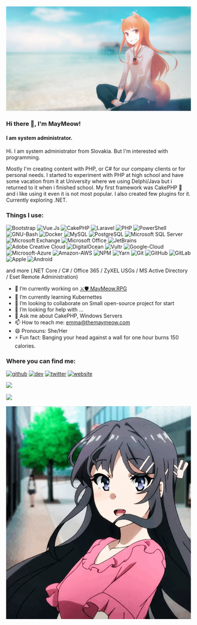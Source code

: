 ![](/banner.jpg)

### Hi there 👋, I'm MayMeow!
#### I am system administrator.
Hi. I am system administrator from Slovakia. But I'm interested with programming.

Mostly I'm creating content with PHP, or C# for our company clients or for personal needs. I started to experiment with PHP at high school and have some vacation from it at University where we using Delphi/Java but i returned to it when i finished school. My first framework was CakePHP 🎂 and i like using it even it is not most popular. I also created few plugins for it. Currently exploring .NET.

### Things I use:

![Bootstrap](https://img.shields.io/badge/-Bootstrap-563D7C?style=flat-square&logo=bootstrap&logoColor=white)
![Vue.Js](https://img.shields.io/badge/-Vue.js-4FC08D?style=flat-square&logo=Vue.js&logoColor=white)
![CakePHP](https://img.shields.io/badge/-CakePHP-D33C43?style=flat-square&logo=CakePHP&logoColor=white)
![Laravel](https://img.shields.io/badge/-Laravel-FF2D20?style=flat-square&logo=Laravel&logoColor=white)
![PHP](https://img.shields.io/badge/-PHP-777BB4?style=flat-square&logo=PHP&logoColor=white)
![PowerShell](https://img.shields.io/badge/-PowerShell-5391FE?style=flat-square&logo=PowerShell&logoColor=white)
![GNU-Bash](https://img.shields.io/badge/-GNU_Bash-4EAA25?style=flat-square&logo=GNU-Bash&logoColor=white)
![Docker](https://img.shields.io/badge/-Docker-2496ED?style=flat-square&logo=Docker&logoColor=white)
![MySQL](https://img.shields.io/badge/-MySQL-4479A1?style=flat-square&logo=MySQL&logoColor=white)
![PostgreSQL](https://img.shields.io/badge/-PostgreSQL-336791?style=flat-square&logo=PostgreSQL&logoColor=white)
![Microsoft SQL Server](https://img.shields.io/badge/-Microsoft_SQL_Server-CC2927?style=flat-square&logo=Microsoft-SQL-Server&logoColor=white)
![Microsoft Exchange](https://img.shields.io/badge/-Microsoft_Exchange-0078D4?style=flat-square&logo=Microsoft-Exchange&logoColor=white)
![Microsoft Office](https://img.shields.io/badge/-Microsoft_Office-D83B01?style=flat-square&logo=Microsoft-Office&logoColor=white)
![JetBrains](https://img.shields.io/badge/-JetBrains-000000?style=flat-square&logo=JetBrains&logoColor=white)
![Adobe Creative Cloud](https://img.shields.io/badge/-Adobe_Creative_Cloud-DA1F26?style=flat-square&logo=Adobe-Creative-Cloud&logoColor=white)
![DigitalOcean](https://img.shields.io/badge/-DigitalOcean-0080FF?style=flat-square&logo=DigitalOcean&logoColor=white)
![Vultr](https://img.shields.io/badge/-Vultr-007BFC?style=flat-square&logo=Vultr&logoColor=white)
![Google-Cloud](https://img.shields.io/badge/-Google_Cloud-4285F4?style=flat-square&logo=Google-Cloud&logoColor=white)
![Microsoft-Azure](https://img.shields.io/badge/-Microsoft_Azure-0089D6?style=flat-square&logo=Microsoft-Azure&logoColor=white)
![Amazon-AWS](https://img.shields.io/badge/-Amazon_AWS-232F3E?style=flat-square&logo=Amazon-AWS&logoColor=white)
![NPM](https://img.shields.io/badge/-NPM-CB3837?style=flat-square&logo=NPM&logoColor=white)
![Yarn](https://img.shields.io/badge/-Yarn-2C8EBB?style=flat-square&logo=Yarn&logoColor=white)
![Git](https://img.shields.io/badge/-Git-F05032?style=flat-square&logo=Git&logoColor=white)
![GitHub](https://img.shields.io/badge/-GitHub-181717?style=flat-square&logo=GitHub&logoColor=white)
![GitLab](https://img.shields.io/badge/-GitLab-FCA121?style=flat-square&logo=GitLab&logoColor=white)
![Apple](https://img.shields.io/badge/-Apple-999999?style=flat-square&logo=Apple&logoColor=white)
![Android](https://img.shields.io/badge/-Android-3DDC84?style=flat-square&logo=Android&logoColor=black)

and more (.NET Core / C# / Office 365 / ZyXEL USGs / MS Active Directory / Eset Remote Administration)

* 🔭 I’m currently working on [⚔🛡 MayMeow.RPG](https://github.com/MayMeow/MayMeow.RPG)
* 🌱 I’m currently learning Kubernettes 
* 👯 I’m looking to collaborate on Small open-source project for start 
* 🤔 I’m looking for help with ...
* 💬 Ask me about CakePHP, Windows Servers
* 📫 How to reach me: emma@themaymeow.com
* 😄 Pronouns: She/Her
* ⚡ Fun fact: Banging your head against a wall for one hour burns 150 calories. 

### Where you can find me:

[<img src='https://img.shields.io/badge/-GitHub-181717?style=flat-square&logo=GitHub&logoColor=white' alt='github'>](https://github.com/MayMeow)
[<img src='https://img.shields.io/badge/-dev.to-0A0A0A?style=flat-square&logo=dev.to&logoColor=white' alt='dev'>](https://dev.to/maymeow)
[<img src='https://img.shields.io/badge/-Twitter-1DA1F2?style=flat-square&logo=Twitter&logoColor=white' alt='twitter'>](https://twitter.com/TheMayMeow)
[<img src='https://img.shields.io/badge/-hugo-FF4088?style=flat-square&logo=hugo&logoColor=white' alt='website'>](https://themaymeow.com)  

<p><img src="https://github-readme-stats.vercel.app/api?username=MayMeow&theme=tokyonight&show_icons=true"></p>

<p><img src="https://github-readme-stats.vercel.app/api/top-langs/?username=MayMeow&layout=compact"></p>

![](/mai.gif)
